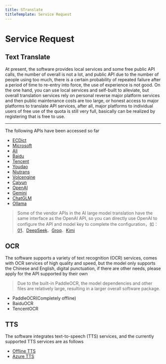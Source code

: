```yaml
---
title: STranslate
titleTemplate: Service Request
---
```


# Service Request

## Text Translate

At present, the software provides local services and some free public API calls, the number of overall is not a lot, and public API due to the number of people using too much, there is a certain probability of repeated failure after a period of time to re-entry into force, the use of experience is not good. On the one hand, you can use local services and self-built to alleviate, but overall translation services rely on personal reverse major platform services and then public maintenance costs are too large, or honest access to major platforms to translate API services, after all, major platforms to individual users of free use of the quota is still very full, basically can be realized by registering that is free to use.

---

The following APIs have been accessed so far

- [ECDict](https://github.com/skywind3000/ECDICT)
- [Microsoft](https://azure.microsoft.com/zh-cn/products/--services/ai-translator)
- [Ali](https://www.aliyun.com/product/ai/base_alimt)
- [Baidu](https://fanyi-api.baidu.com)
- [Tencent](https://cloud.tencent.com/product/tmt)
- [Youdao](https://ai.youdao.com/)
- [Niutrans](https://niutrans.com/trans?type=text)
- [Volcengine](https://www.volcengine.com/)
- [Caiyun](https://dashboard.caiyunapp.com/user/sign_in/)
- [OpenAI](https://openai.com)
- [Gemini](https://makersuite.google.com/app/apikey)
- [ChatGLM](https://open.bigmodel.cn/)
- [Ollama](https://ollama.com/)

> Some of the vendor APIs in the AI large model translation have the same interface as the OpenAI API, so you can directly use OpenAI to configure the API and model key to complete the configuration，如：[01](https://lingyiwanwu.com/)、[DeepSeek](https://www.deepseek.com/)、[Groq](https://wow.groq.com/)、[Kimi](https://www.moonshot.cn/) 

## OCR

The software supports a variety of text recognition (OCR) services, comes with OCR services of high quality and speed, but the model only supports the Chinese and English, digital punctuation, if there are other needs, please apply for the API supported by their own

> Due to the built-in PaddleOCR, the model dependencies and other files are relatively large, resulting in a larger overall software package.

- PaddleOCR(Completely offline)
- BaiduOCR
- TencentOCR

## TTS

The software integrates text-to-speech (TTS) services, and the currently supported TTS services are as follows

- [Offline TTS](https://learn.microsoft.com/zh-cn/dotnet/api/system.speech.synthesis.speechsynthesizer?view=dotnet-plat-ext-8.0)
- [Azure TTS](https://azure.microsoft.com/zh-cn/products/ai-services/text-to-speech)
